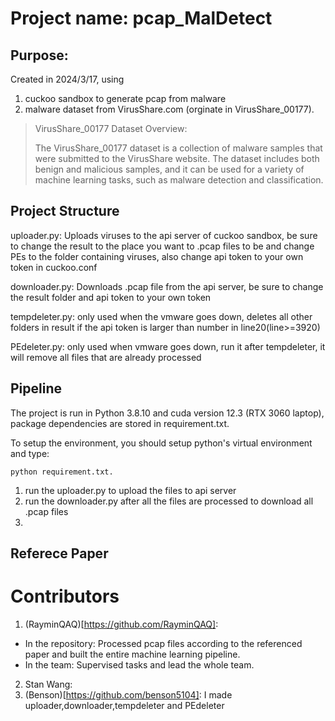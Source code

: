 # Project name: pcap_MalDetect
## Purpose: 
Created in 2024/3/17, using 
  1. cuckoo sandbox to generate pcap from malware
  2. malware dataset from VirusShare.com (orginate in VirusShare_00177).
  > VirusShare_00177 Dataset Overview:
>   
  > The VirusShare_00177 dataset is a collection of malware samples that were submitted to the VirusShare website. The dataset includes both benign and malicious     samples, and it can be used for a variety of machine learning tasks, such as malware detection and classification.

## Project Structure
uploader.py: Uploads viruses to the api server of cuckoo sandbox, be sure to change the result to the place you want to .pcap files to be and change PEs to the folder containing viruses, also              change api token to your own token in cuckoo.conf

downloader.py: Downloads .pcap file from the api server, be sure to change the result folder and api token to your own token

tempdeleter.py: only used when the vmware goes down, deletes all other folders in result if the api token is larger than number in line20(line>=3920)

PEdeleter.py: only used when vmware goes down, run it after tempdeleter, it will remove all files that are already processed


## Pipeline
The project is run in Python 3.8.10 and cuda version 12.3 (RTX 3060 laptop), package dependencies are stored in requirement.txt.

To setup the environment, you should setup python's virtual environment and type:
```shell
python requirement.txt.
```
1. run the uploader.py to upload the files to api server
2. run the downloader.py after all the files are processed to download all .pcap files
3. 
## Referece Paper


# Contributors
1. (RayminQAQ)[https://github.com/RayminQAQ]:
  - In the repository: Processed pcap files according to the referenced paper and built the entire machine learning pipeline.
  - In the team: Supervised tasks and lead the whole team.
2. Stan Wang:
3. (Benson)[https://github.com/benson5104]: I made uploader,downloader,tempdeleter and PEdeleter
